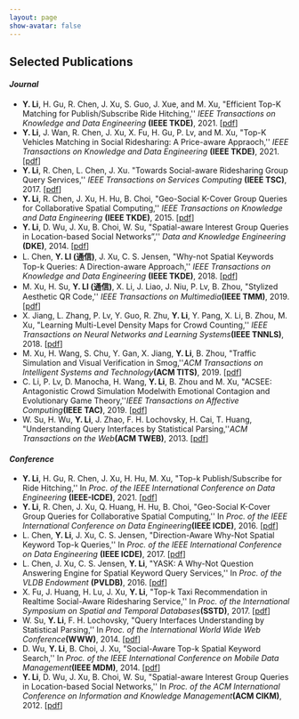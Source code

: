 ```yaml
---
layout: page
show-avatar: false
---
```

<!--
<h4 style="text-align: right;"><span style="text-decoration: underline;"><a href="https://hotndy.github.io/mypublications/"><span style="text-align: center; color: #000000; text-decoration: underline;">by Journal</span></a></span></h4>
<h1 style="text-align: center;">Publications</h1>-->
<!--
<h3 style="text-align: center;"><span style="text-decoration: underline;"><a href="https://scholar.google.com.sg/citations?user=qrWi1RYAAAAJ&amp;hl=en"><span style="text-align: center; color: #20008c; text-decoration: underline;">Google Scholar</span></a></span></h3>
-->

## Selected Publications  
#### _Journal_ 
* **Y. Li**, H. Gu, R. Chen, J. Xu, S. Guo, J. Xue, and M. Xu, "Efficient Top-K Matching for Publish/Subscribe Ride Hitching,'' _IEEE Transactions on Knowledge and Data Engineering_ **(IEEE TKDE)**, 2021. [[pdf](http://ieeexplore.ieee.org/document/7014226/)]
* **Y. Li**, J. Wan, R. Chen, J. Xu, X. Fu, H. Gu, P. Lv, and M. Xu, "Top-K Vehicles Matching in Social Ridesharing: A Price-aware Appraoch,'' _IEEE Transactions on Knowledge and Data Engineering_ **(IEEE TKDE)**, 2021. [[pdf](http://ieeexplore.ieee.org/document/6662475/)]
* **Y. Li**, R. Chen, L. Chen, J. Xu. "Towards Social-aware Ridesharing Group Query Services,'' _IEEE Transactions on Services Computing_ **(IEEE TSC)**, 2017. [[pdf](http://ieeexplore.ieee.org/document/6662475/)]
* **Y. Li**, R. Chen, J. Xu, H. Hu, B. Choi, "Geo-Social K-Cover Group Queries for Collaborative Spatial Computing,'' _IEEE Transactions on Knowledge and Data Engineering_ **(IEEE TKDE)**, 2015. [[pdf](http://ieeexplore.ieee.org/document/6662475/)]
* **Y. Li**, D. Wu, J. Xu, B. Choi, W. Su, "Spatial-aware Interest Group Queries in Location-based Social Networks”,'' _Data and Knowledge Engineering_ **(DKE)**, 2014. [[pdf](http://ieeexplore.ieee.org/document/6662475/)]
* L. Chen, **Y. LI (通信)**, J. Xu, ‪C. S. Jensen, "Why-not Spatial Keywords Top-k Queries: A Direction-aware Approach,'' _IEEE Transactions on Knowledge and Data Engineering_ **(IEEE TKDE)**, 2018. [[pdf](http://ieeexplore.ieee.org/document/6662475/)]
* M. Xu, H. Su, **Y. LI (通信)**, X. Li, J. Liao, J. Niu, P. Lv, B. Zhou, "Stylized Aesthetic QR Code,'' _IEEE Transactions on Multimedia_**(IEEE TMM)**, 2019. [[pdf](http://ieeexplore.ieee.org/document/6662475/)]
* X. Jiang, L. Zhang, P. Lv, Y. Guo, R. Zhu, **Y. Li**, Y. Pang, X. Li, B. Zhou, M. Xu, "Learning Multi-Level Density Maps for Crowd Counting,'' _IEEE Transactions on Neural Networks and Learning Systems_**(IEEE TNNLS)**, 2018. [[pdf](http://ieeexplore.ieee.org/document/6662475/)]
* M. Xu, H. Wang, S. Chu, Y. Gan, X. Jiang, **Y. Li**, B. Zhou, "Traffic Simulation and Visual Verification in Smog,''_ACM Transactions on Intelligent Systems and Technology_**(ACM TITS)**, 2019. [[pdf](http://ieeexplore.ieee.org/document/6662475/)]
* C. Li, P. Lv, D. Manocha, H. Wang, **Y. Li**, B. Zhou and M. Xu, "ACSEE: Antagonistic Crowd Simulation Modelwith Emotional Contagion and Evolutionary Game Theory,''_IEEE Transactions on Affective Computing_**(IEEE TAC)**, 2019. [[pdf](http://ieeexplore.ieee.org/document/6662475/)]
* W. Su, H. Wu, **Y. Li**, J. Zhao, F. H. Lochovsky, H. Cai, T. Huang, "Understanding Query Interfaces by Statistical Parsing,''_ACM Transactions on the Web_**(ACM TWEB)**, 2013. [[pdf](http://ieeexplore.ieee.org/document/6662475/)]
  
#### _Conference_  
* **Y. Li**, H. Gu, R. Chen, J. Xu, H. Hu, M. Xu, "Top-k Publish/Subscribe for Ride Hitching,'' In _Proc. of the IEEE International Conference on Data Engineering_ **(IEEE-ICDE)**, 2021. [[pdf](http://ieeexplore.ieee.org/document/6662475/)]
* **Y. Li**, R. Chen, J. Xu, Q. Huang, H. Hu, B. Choi, "Geo-Social K-Cover Group Queries for Collaborative Spatial Computing,'' In _Proc. of the IEEE International Conference on Data Engineering_**(IEEE ICDE)**, 2016. [[pdf](http://ieeexplore.ieee.org)]
* L. Chen, **Y. Li**, J. Xu, C. S. Jensen, "Direction-Aware Why-Not Spatial Keyword Top-k Queries,'' In _Proc. of the IEEE International Conference on Data Engineering_ **(IEEE ICDE)**, 2017. [[pdf](http://ieeexplore.ieee.org/document/6662475/)]
* L. Chen, J. Xu, C. S. Jensen, **Y. Li**, "YASK: A Why-Not Question Answering Engine for Spatial Keyword Query Services,'' In _Proc. of the VLDB Endowment_ **(PVLDB)**, 2016. [[pdf](http://ieeexplore.ieee.org/document/6662475/)]
* X. Fu, J. Huang, H. Lu, J. Xu, **Y. Li**, "Top-k Taxi Recommendation in Realtime Social-Aware Ridesharing Service,'' In _Proc. of the International Symposium on Spatial and Temporal Databases_**(SSTD)**, 2017. [[pdf](http://ieeexplore.ieee.org/document/6662475/)]
* W. Su, **Y. Li**, F. H. Lochovsky, "Query Interfaces Understanding by Statistical Parsing,'' In _Proc. of the International World Wide Web Conference_**(WWW)**,  2014. [[pdf](http://ieeexplore.ieee.org)]
* D. Wu, **Y. Li**, B. Choi, J. Xu, "Social-Aware Top-k Spatial Keyword Search,'' In _Proc. of the IEEE International Conference on Mobile Data Management_**(IEEE MDM)**, 2014. [[pdf](http://ieeexplore.ieee.org)]
* **Y. Li**, D. Wu, J. Xu, B. Choi, W. Su, "Spatial-aware Interest Group Queries in Location-based Social Networks,'' In _Proc. of the ACM International Conference on Information and Knowledge Management_**(ACM CIKM)**, 2012. [[pdf](http://ieeexplore.ieee.org)]
